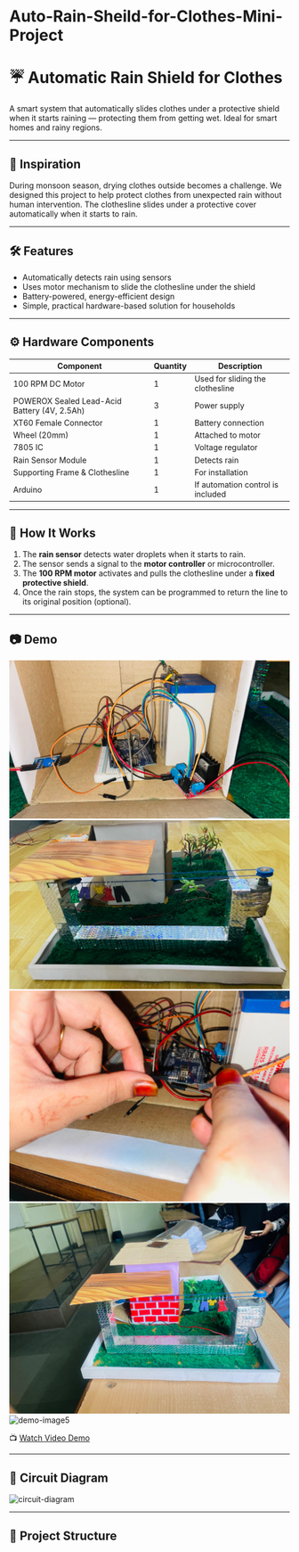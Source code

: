 # Auto-Rain-Sheild-for-Clothes-Mini-Project
# ☔ Automatic Rain Shield for Clothes

A smart system that automatically slides clothes under a protective shield when it starts raining — protecting them from getting wet. Ideal for smart homes and rainy regions.

---

## 🌟 Inspiration

During monsoon season, drying clothes outside becomes a challenge. We designed this project to help protect clothes from unexpected rain without human intervention. The clothesline slides under a protective cover automatically when it starts to rain.

---

## 🛠️ Features

- Automatically detects rain using sensors
- Uses motor mechanism to slide the clothesline under the shield
- Battery-powered, energy-efficient design
- Simple, practical hardware-based solution for households

---

## ⚙️ Hardware Components

| Component | Quantity | Description |
|----------|----------|-------------|
| 100 RPM DC Motor | 1 | Used for sliding the clothesline |
| POWEROX Sealed Lead-Acid Battery (4V, 2.5Ah) | 3 | Power supply |
| XT60 Female Connector | 1 | Battery connection |
| Wheel (20mm) | 1 | Attached to motor |
| 7805 IC | 1 | Voltage regulator |
| Rain Sensor Module | 1 | Detects rain |
| Supporting Frame & Clothesline | 1 | For installation |
| Arduino  | 1 | If automation control is included |

---

## 🧠 How It Works

1. The **rain sensor** detects water droplets when it starts to rain.
2. The sensor sends a signal to the **motor controller** or microcontroller.
3. The **100 RPM motor** activates and pulls the clothesline under a **fixed protective shield**.
4. Once the rain stops, the system can be programmed to return the line to its original position (optional).

---

## 📷 Demo

![demo-image](https://github.com/Arshiya-Sheikh/Auto-Rain-Sheild-for-Clothes-Mini-Project/blob/main/IMG-20250320-WA0011.jpg)
![demo-image2](https://github.com/Arshiya-Sheikh/Auto-Rain-Sheild-for-Clothes-Mini-Project/blob/main/IMG-20250320-WA0013.jpg)
![demo-image3](https://github.com/Arshiya-Sheikh/Auto-Rain-Sheild-for-Clothes-Mini-Project/blob/main/IMG-20250417-WA0004.jpg)
![demo-image4](https://github.com/Arshiya-Sheikh/Auto-Rain-Sheild-for-Clothes-Mini-Project/blob/main/IMG-20250417-WA0008.jpg)
![demo-image5](.https://github.com/Arshiya-Sheikh/Auto-Rain-Sheild-for-Clothes-Mini-Project/blob/main/IMG-20250417-WA0006.jpg)
<!-- Add your real image here -->
📺 [Watch Video Demo](https://www.youtube.com/your-demo-link)

---

## 📐 Circuit Diagram

![circuit-diagram](images/circuit_diagram.png) <!-- Replace with your actual image -->

---

## 📁 Project Structure

